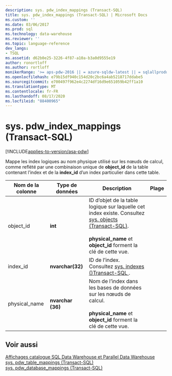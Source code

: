 ```yaml
---
description: sys. pdw_index_mappings (Transact-SQL)
title: sys. pdw_index_mappings (Transact-SQL) | Microsoft Docs
ms.custom: ''
ms.date: 03/06/2017
ms.prod: sql
ms.technology: data-warehouse
ms.reviewer: ''
ms.topic: language-reference
dev_langs:
- TSQL
ms.assetid: d62b0e25-3226-4f87-a10a-b3a0d9555e19
author: ronortloff
ms.author: rortloff
monikerRange: '>= aps-pdw-2016 || = azure-sqldw-latest || = sqlallproducts-allversions'
ms.openlocfilehash: e79b15df940c154d20c2bc6a4ab5218717ddabe5
ms.sourcegitcommit: e700497f962e4c2274df16d9e651059b42ff1a10
ms.translationtype: MT
ms.contentlocale: fr-FR
ms.lasthandoff: 08/17/2020
ms.locfileid: "88400965"
---
```

# <a name="syspdw_index_mappings-transact-sql"></a>sys. pdw_index_mappings (Transact-SQL)
[!INCLUDE[applies-to-version/asa-pdw](../../includes/applies-to-version/asa-pdw.md)]

  Mappe les index logiques au nom physique utilisé sur les nœuds de calcul, comme reflété par une combinaison unique de **object_id** de la table contenant l’index et de la **index_id** d’un index particulier dans cette table.  
  
|Nom de la colonne|Type de données|Description|Plage|  
|-----------------|---------------|-----------------|-----------|  
|object_id|**int**|ID d’objet de la table logique sur laquelle cet index existe. Consultez [sys. objects &#40;Transact-SQL&#41;](../../relational-databases/system-catalog-views/sys-objects-transact-sql.md).<br /><br /> **physical_name** et **object_id** forment la clé de cette vue.||  
|index_id|**nvarchar(32)**|ID de l’index. Consultez [sys. indexes &#40;&#41;Transact-SQL ](../../relational-databases/system-catalog-views/sys-indexes-transact-sql.md).||  
|physical_name|**nvarchar (36)**|Nom de l’index dans les bases de données sur les nœuds de calcul.<br /><br /> **physical_name** et **object_id** forment la clé de cette vue.||  
  
## <a name="see-also"></a>Voir aussi  
 [Affichages catalogue SQL Data Warehouse et Parallel Data Warehouse](../../relational-databases/system-catalog-views/sql-data-warehouse-and-parallel-data-warehouse-catalog-views.md)   
 [sys. pdw_table_mappings &#40;Transact-SQL&#41;](../../relational-databases/system-catalog-views/sys-pdw-table-mappings-transact-sql.md)   
 [sys. pdw_database_mappings &#40;Transact-SQL&#41;](../../relational-databases/system-catalog-views/sys-pdw-database-mappings-transact-sql.md)  
  
  
